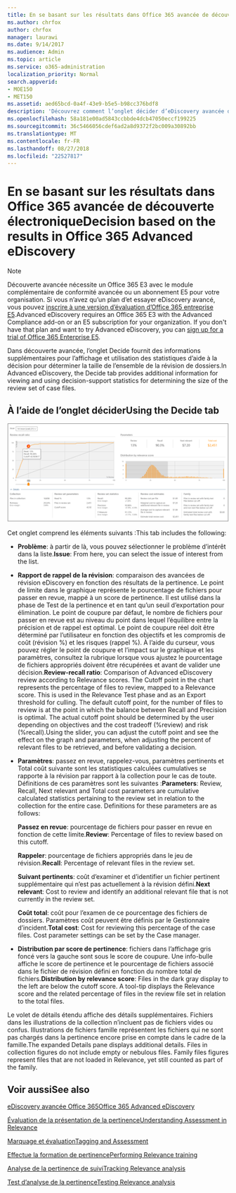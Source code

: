 ```yaml
---
title: En se basant sur les résultats dans Office 365 avancée de découverte électronique
ms.author: chrfox
author: chrfox
manager: laurawi
ms.date: 9/14/2017
ms.audience: Admin
ms.topic: article
ms.service: o365-administration
localization_priority: Normal
search.appverid:
- MOE150
- MET150
ms.assetid: aed65bcd-0a4f-43e9-b5e5-b98cc376bdf8
description: 'Découvrez comment l’onglet décider d’eDiscovery avancée de Office 365 fournit les données qui peuvent vous aider à déterminent la taille adéquate de l’ensemble de la révision de dossiers. '
ms.openlocfilehash: 58a181e00ad5843ccbbde4dcb47050eccf199225
ms.sourcegitcommit: 36c5466056cdef6ad2a8d9372f2bc009a30892bb
ms.translationtype: MT
ms.contentlocale: fr-FR
ms.lasthandoff: 08/27/2018
ms.locfileid: "22527817"
---
```

# <a name="decision-based-on-the-results-in-office-365-advanced-ediscovery"></a><span data-ttu-id="68cfb-103">En se basant sur les résultats dans Office 365 avancée de découverte électronique</span><span class="sxs-lookup"><span data-stu-id="68cfb-103">Decision based on the results in Office 365 Advanced eDiscovery</span></span>

> [!NOTE]
> <span data-ttu-id="68cfb-p101">Découverte avancée nécessite un Office 365 E3 avec le module complémentaire de conformité avancée ou un abonnement E5 pour votre organisation. Si vous n’avez qu’un plan d’et essayer eDiscovery avancé, vous pouvez [inscrire à une version d’évaluation d’Office 365 entreprise E5](https://go.microsoft.com/fwlink/p/?LinkID=698279).</span><span class="sxs-lookup"><span data-stu-id="68cfb-p101">Advanced eDiscovery requires an Office 365 E3 with the Advanced Compliance add-on or an E5 subscription for your organization. If you don't have that plan and want to try Advanced eDiscovery, you can [sign up for a trial of Office 365 Enterprise E5](https://go.microsoft.com/fwlink/p/?LinkID=698279).</span></span> 
  
 <span data-ttu-id="68cfb-106">Dans découverte avancée, l’onglet Decide fournit des informations supplémentaires pour l’affichage et utilisation des statistiques d’aide à la décision pour déterminer la taille de l’ensemble de la révision de dossiers.</span><span class="sxs-lookup"><span data-stu-id="68cfb-106">In Advanced eDiscovery, the Decide tab provides additional information for viewing and using decision-support statistics for determining the size of the review set of case files.</span></span> 
  
## <a name="using-the-decide-tab"></a><span data-ttu-id="68cfb-107">À l’aide de l’onglet décider</span><span class="sxs-lookup"><span data-stu-id="68cfb-107">Using the Decide tab</span></span>

![Décision de pertinence](media/f32fed89-f3b5-404a-90c7-ea25d2eb58a9.png)
  
<span data-ttu-id="68cfb-109">Cet onglet comprend les éléments suivants :</span><span class="sxs-lookup"><span data-stu-id="68cfb-109">This tab includes the following:</span></span>
  
- <span data-ttu-id="68cfb-110">**Problème**: à partir de là, vous pouvez sélectionner le problème d’intérêt dans la liste.</span><span class="sxs-lookup"><span data-stu-id="68cfb-110">**Issue**: From here, you can select the issue of interest from the list.</span></span> 
    
- <span data-ttu-id="68cfb-p102">**Rapport de rappel de la révision**: comparaison des avancées de révision eDiscovery en fonction des résultats de la pertinence. Le point de limite dans le graphique représente le pourcentage de fichiers pour passer en revue, mappé à un score de pertinence. Il est utilisé dans la phase de Test de la pertinence et en tant qu’un seuil d’exportation pour élimination. Le point de coupure par défaut, le nombre de fichiers pour passer en revue est au niveau du point dans lequel l’équilibre entre la précision et de rappel est optimal. Le point de coupure réel doit être déterminé par l’utilisateur en fonction des objectifs et les compromis de coût (révision %) et les risques (rappel %). À l’aide du curseur, vous pouvez régler le point de coupure et l’impact sur le graphique et les paramètres, consultez la rubrique lorsque vous ajustez le pourcentage de fichiers appropriés doivent être récupérées et avant de valider une décision.</span><span class="sxs-lookup"><span data-stu-id="68cfb-p102">**Review-recall ratio**: Comparison of Advanced eDiscovery review according to Relevance scores. The Cutoff point in the chart represents the percentage of files to review, mapped to a Relevance score. This is used in the Relevance Test phase and as an Export threshold for culling. The default cutoff point, for the number of files to review is at the point in which the balance between Recall and Precision is optimal. The actual cutoff point should be determined by the user depending on objectives and the cost tradeoff (%review) and risk (%recall).Using the slider, you can adjust the cutoff point and see the effect on the graph and parameters, when adjusting the percent of relevant files to be retrieved, and before validating a decision.</span></span>
    
- <span data-ttu-id="68cfb-p103">**Paramètres**: passez en revue, rappelez-vous, paramètres pertinents et Total coût suivante sont les statistiques calculées cumulatives se rapporte à la révision par rapport à la collection pour le cas de toute. Définitions de ces paramètres sont les suivantes :</span><span class="sxs-lookup"><span data-stu-id="68cfb-p103">**Parameters**: Review, Recall, Next relevant and Total cost parameters are cumulative calculated statistics pertaining to the review set in relation to the collection for the entire case. Definitions for these parameters are as follows:</span></span>
    
    <span data-ttu-id="68cfb-118">**Passez en revue**: pourcentage de fichiers pour passer en revue en fonction de cette limite.</span><span class="sxs-lookup"><span data-stu-id="68cfb-118">**Review**: Percentage of files to review based on this cutoff.</span></span> 
    
    <span data-ttu-id="68cfb-119">**Rappeler**: pourcentage de fichiers appropriés dans le jeu de révision.</span><span class="sxs-lookup"><span data-stu-id="68cfb-119">**Recall**: Percentage of relevant files in the review set.</span></span> 
    
    <span data-ttu-id="68cfb-120">**Suivant pertinents**: coût d’examiner et d’identifier un fichier pertinent supplémentaire qui n’est pas actuellement à la révision défini.</span><span class="sxs-lookup"><span data-stu-id="68cfb-120">**Next relevant**: Cost to review and identify an additional relevant file that is not currently in the review set.</span></span> 
    
    <span data-ttu-id="68cfb-p104">**Coût total**: coût pour l’examen de ce pourcentage des fichiers de dossiers. Paramètres coût peuvent être définis par le Gestionnaire d’incident.</span><span class="sxs-lookup"><span data-stu-id="68cfb-p104">**Total cost**: Cost for reviewing this percentage of the case files. Cost parameter settings can be set by the Case manager.</span></span>
    
- <span data-ttu-id="68cfb-p105">**Distribution par score de pertinence**: fichiers dans l’affichage gris foncé vers la gauche sont sous le score de coupure. Une info-bulle affiche le score de pertinence et le pourcentage de fichiers associé dans le fichier de révision défini en fonction du nombre total de fichiers.</span><span class="sxs-lookup"><span data-stu-id="68cfb-p105">**Distribution by relevance score**: Files in the dark gray display to the left are below the cutoff score. A tool-tip displays the Relevance score and the related percentage of files in the review file set in relation to the total files.</span></span>
    
<span data-ttu-id="68cfb-p106">Le volet de détails étendu affiche des détails supplémentaires. Fichiers dans les illustrations de la collection n’incluent pas de fichiers vides ou confus. Illustrations de fichiers famille représentent les fichiers qui ne sont pas chargés dans la pertinence encore prise en compte dans le cadre de la famille.</span><span class="sxs-lookup"><span data-stu-id="68cfb-p106">The expanded Details pane displays additional details. Files in collection figures do not include empty or nebulous files. Family files figures represent files that are not loaded in Relevance, yet still counted as part of the family.</span></span>
  
## <a name="see-also"></a><span data-ttu-id="68cfb-128">Voir aussi</span><span class="sxs-lookup"><span data-stu-id="68cfb-128">See also</span></span>

[<span data-ttu-id="68cfb-129">eDiscovery avancée Office 365</span><span class="sxs-lookup"><span data-stu-id="68cfb-129">Office 365 Advanced eDiscovery</span></span>](office-365-advanced-ediscovery.md)
  
[<span data-ttu-id="68cfb-130">Évaluation de la présentation de la pertinence</span><span class="sxs-lookup"><span data-stu-id="68cfb-130">Understanding Assessment in Relevance</span></span>](assessment-in-relevance-in-advanced-ediscovery.md)
  
[<span data-ttu-id="68cfb-131">Marquage et évaluation</span><span class="sxs-lookup"><span data-stu-id="68cfb-131">Tagging and Assessment</span></span>](tagging-and-relevance-training-in-advanced-ediscovery.md)
  
[<span data-ttu-id="68cfb-132">Effectue la formation de pertinence</span><span class="sxs-lookup"><span data-stu-id="68cfb-132">Performing Relevance training</span></span>](tagging-and-assessment-in-advanced-ediscovery.md)
  
[<span data-ttu-id="68cfb-133">Analyse de la pertinence de suivi</span><span class="sxs-lookup"><span data-stu-id="68cfb-133">Tracking Relevance analysis</span></span>](track-relevance-analysis-in-advanced-ediscovery.md)
  
[<span data-ttu-id="68cfb-134">Test d’analyse de la pertinence</span><span class="sxs-lookup"><span data-stu-id="68cfb-134">Testing Relevance analysis</span></span>](test-relevance-analysis-in-advanced-ediscovery.md)

